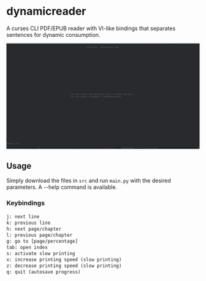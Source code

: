 # dynamicreader
A curses CLI PDF/EPUB reader with VI-like bindings that separates sentences for dynamic consumption.

![image](dynamicreader.png)

## Usage
Simply download the files in `src` and run `main.py` with the desired parameters. A --help command is available.

### Keybindings
```
j: next line
k: previous line
h: next page/chapter
l: previous page/chapter
g: go to [page/percentage]
tab: open index
s: activate slow printing
x: increase printing speed (slow printing)
z: decrease printing speed (slow printing)
q: quit (autosave progress)
```
